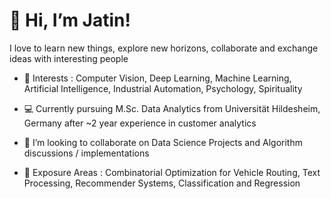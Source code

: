 # 👋 Hi, I’m Jatin!
  I love to learn new things, explore new horizons, collaborate and exchange ideas with interesting people
  
    
  
- 👀 Interests : Computer Vision, Deep Learning, Machine Learning, Artificial Intelligence, Industrial Automation, Psychology, Spirituality

- :computer:  Currently pursuing M.Sc. Data Analytics from Universität Hildesheim, Germany after ~2 year experience in customer analytics

- :pencil: I’m looking to collaborate on Data Science Projects and Algorithm discussions / implementations

- :rainbow: Exposure Areas : Combinatorial Optimization for Vehicle Routing, Text Processing, Recommender Systems, Classification and Regression

<!---
JatinnG/JatinnG is a ✨ special ✨ repository because its `README.md` (this file) appears on your GitHub profile.
You can click the Preview link to take a look at your changes.
--->
